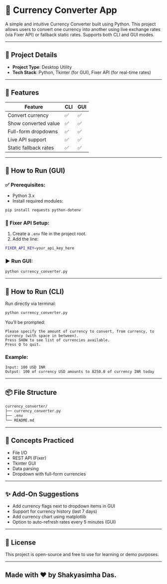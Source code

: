 
# 💱 Currency Converter App

A simple and intuitive Currency Converter built using Python. This project allows users to convert one currency into another using live exchange rates (via Fixer API) or fallback static rates. Supports both CLI and GUI modes.

---

## 📌 Project Details

- **Project Type**: Desktop Utility
- **Tech Stack**: Python, Tkinter (for GUI), Fixer API (for real-time rates)

---

## 🎯 Features

| Feature               | CLI | GUI |
|----------------------|-----|-----|
| Convert currency     | ✅  | ✅  |
| Show converted value | ✅  | ✅  |
| Full-form dropdowns  | ✅  | ✅  |
| Live API support     | ✅  | ✅  |
| Static fallback rates| ✅  | ✅  |

---

## 🚀 How to Run (GUI)

### ✅ Prerequisites:
- Python 3.x
- Install required modules:
```bash
pip install requests python-dotenv
```

### 🔧 Fixer API Setup:
1. Create a `.env` file in the project root.
2. Add the line:
```bash
FIXER_API_KEY=your_api_key_here
```

### ▶️ Run GUI:
```bash
python currency_converter.py
```

---

## 🚀 How to Run (CLI)

Run directly via terminal:
```bash
python currency_converter.py
```

You’ll be prompted:
```text
Please specify the amount of currency to convert, from currency, to currency (with space in between).
Press SHOW to see list of currencies available.
Press Q to quit.
```

### Example:
```
Input: 100 USD INR
Output: 100 of currency USD amounts to 8250.0 of currency INR today
```

---

## 📦 File Structure

```bash
currency_converter/
├── currency_converter.py
├── .env
└── README.md
```

---

## 🧠 Concepts Practiced
- File I/O
- REST API (Fixer)
- Tkinter GUI
- Data parsing
- Dropdown with full-form currencies

---

## ✨ Add-On Suggestions
- Add currency flags next to dropdown items in GUI
- Support for currency history (last 7 days)
- Add currency chart using matplotlib
- Option to auto-refresh rates every 5 minutes (GUI)

---

## 📃 License
This project is open-source and free to use for learning or demo purposes.

---

## Made with ❤️ by Shakyasimha Das.
